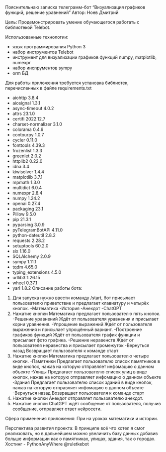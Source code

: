 Пояснительнаю записка телеграмм-бот “Визуализация графиков функций, решение уравнений”
Автор: Ноев Дмитрий

Цель: Продемонстрировать умение обучающегося работать с библиотекой Telebot.

Использованные технологии:
- язык программирования Python 3
- набор инструментов Telebot
- инструмент для визуализации графиков функций numpy, matplotlib, numexpr
- набор инcnрументов sympy
- orm БД

Для работы приложения требуется установка библиотек, перечисленных в файле
requirements.txt
- aiohttp            3.8.4
- aiosignal          1.3.1
- async-timeout      4.0.2
- attrs              23.1.0
- certifi            2022.12.7
- charset-normalizer 3.1.0
- colorama           0.4.6
- contourpy          1.0.7
- cycler             0.11.0
- fonttools          4.39.3
- frozenlist         1.3.3
- greenlet           2.0.2
- httplib2           0.22.0
- idna               3.4
- kiwisolver         1.4.4
- matplotlib         3.7.1
- mpmath             1.3.0
- multidict          6.0.4
- numexpr            2.8.4
- numpy              1.24.2
- openai             0.27.4
- packaging          23.1
- Pillow             9.5.0
- pip                21.3.1
- pyparsing          3.0.9
- pyTelegramBotAPI   4.11.0
- python-dateutil    2.8.2
- requests           2.28.2
- setuptools         60.2.0
- six                1.16.0
- SQLAlchemy         2.0.9
- sympy              1.11.1
- tqdm               4.65.0
- typing_extensions  4.5.0
- urllib3            1.26.15
- wheel              0.37.1
- yarl               1.8.2
 Описание работы бота:
1. Для запуска нужно ввести команду /start, бот присылает пользователю приветствие и предлагает клавиатуру и четырёх кнопок.
	-Математика
	-История
	-Анекдот
	-ChatGPT
2. Нажатие кнопки Математика предлагает пользователю пять кнопок.
    -Решение уравнений
        Ждёт от пользователя уравнения и присылает корни уравнения.
    -Упрощение выражений
        Ждёт от пользователя выражения и присылает упрощённый вариант.
    -Построение графиков функций
        Ждёт от пользователя график функции и присылает фото графика.
    -Решение неравенств
        Ждёт от пользователя неравнства и присылает промежуток
    -Вернуться назад
        Возвращает пользователя к команде старт
3. Нажатие кнопки Математика предлагает пользователю четыре кнопки.
    -Памятники
        Предлагает пользователю список памятников в виде кнопок, нажав на которую отправляет инфомацию о данном объекте
    -Улицы
        Предлагает пользователю список улиц в виде кнопок, нажав на которую отправляет инфомацию о данном объекте
    -Здания
        Предлагает пользователю список зданий в виде кнопок, нажав на которую отправляет инфомацию о данном объекте
    -Вернуться назад
        Возвращает пользователя к команде старт
4. Нажатие кнопки Анекдот отправляет пользователю анекдот.
5. Нажатие кнопки ChatGPT ждёт сообщение от пользователя, получив сообщение, отправляет ответ нейросети.

Сфера применения приложения:
При на уроках математики и истории.

Перспектива развития проекта:
В принципе всё что хотел я смог реализовать, но в дальнейшем можно увеличить базу данных добавив больше информации как о памятниках, улицах, здания, так о городах.
Хостинг - PythonAnyWhere
@ruletkebot
